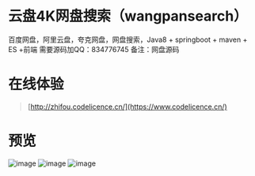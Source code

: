 # 云盘4K网盘搜索（wangpansearch）
百度网盘，阿里云盘，夸克网盘，网盘搜索，Java8 + springboot + maven + ES +前端 
需要源码加QQ：834776745 备注：网盘源码

# 在线体验
> [http://zhifou.codelicence.cn/](https://www.codelicence.cn/)

# 预览
![image](https://github.com/midoujia/wangpansearch/assets/26396233/c970d6e6-980e-4e47-a39f-e65bd4fe83c8)
![image](https://github.com/midoujia/wangpansearch/assets/26396233/01616e87-ee90-4492-8dbe-3194361a1278)
![image](https://github.com/midoujia/wangpansearch/assets/26396233/83aef1c6-4d3b-4153-b381-4c0426adc19f)
